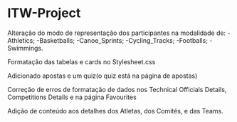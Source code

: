 # ITW-Project

Alteração do modo de representação dos participantes na modalidade de:
-Athletics;
-Basketballs;
-Canoe_Sprints;
-Cycling_Tracks;
-Footballs;
-Swimmings.

Formatação das tabelas e cards no Stylesheet.css

Adicionado apostas e um quiz(o quiz está na página de apostas)

Correção de erros de formatação de dados nos Technical Officials Details, Competitions Details e na página Favourites

Adição de conteúdo aos detalhes dos Atletas, dos Comités, e das Teams.

